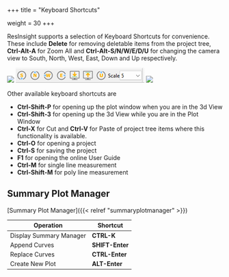 +++
title = "Keyboard Shortcuts"

weight = 30
+++

ResInsight supports a selection of Keyboard Shortcuts for convenience. These include **Delete** for removing deletable items
from the project tree, **Ctrl-Alt-A** for Zoom All and **Ctrl-Alt-S/N/W/E/D/U** for changing the camera view to South, North, West, East, Down and Up respectively.

![](/images/3d-main-window/KeyboardDel.png)
![](/images/3d-main-window/KeyboardEast.png)
![](/images/3d-main-window/KeyboardPlot.png)

Other available keyboard shortcuts are

- **Ctrl-Shift-P** for opening up the plot window when you are in the 3d View 
- **Ctrl-Shift-3** for opening up the 3d View while you are in the Plot Window
- **Ctrl-X** for Cut and **Ctrl-V** for Paste of project tree items where this functionality is available.
- **Ctrl-O** for opening a project
- **Ctrl-S** for saving the project
- **F1** for opening the online User Guide
- **Ctrl-M** for single line measurement
- **Ctrl-Shift-M** for poly line measurement



## Summary Plot Manager

[Summary Plot Manager]({{< relref "summaryplotmanager" >}})

|Operation                 | Shortcut          |
|--------------------------|-------------------|
|Display Summary Manager   | **CTRL-K**        |
|Append Curves             | **SHIFT-Enter**   |
|Replace Curves            | **CTRL-Enter**    |
|Create New Plot           | **ALT-Enter**     |
